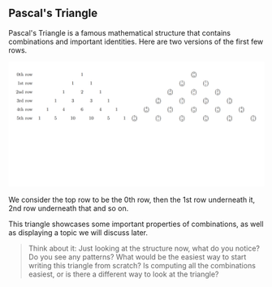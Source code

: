 ## Pascal's Triangle

Pascal's Triangle is a famous mathematical structure that contains combinations and important identities. Here are two versions of the first few rows.

![Pascal's Triangle, two ways](../../../images/pascalstriangle.png)

We consider the top row to be the 0th row, then the 1st row underneath it, 2nd row underneath that and so on.

This triangle showcases some important properties of combinations, as well as displaying a topic we will discuss later.

> Think about it: Just looking at the structure now, what do you notice? Do you see any patterns?
> What would be the easiest way to start writing this triangle from scratch? Is computing all the combinations easiest, or is there a different way to look at the triangle?